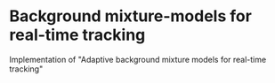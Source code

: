 # Background mixture-models for real-time tracking
Implementation of "Adaptive background mixture models for real-time tracking"
